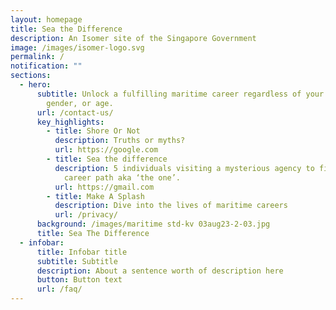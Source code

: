 ```yaml
---
layout: homepage
title: Sea the Difference
description: An Isomer site of the Singapore Government
image: /images/isomer-logo.svg
permalink: /
notification: ""
sections:
  - hero:
      subtitle: Unlock a fulfilling maritime career regardless of your skillset,
        gender, or age.
      url: /contact-us/
      key_highlights:
        - title: Shore Or Not
          description: Truths or myths?
          url: https://google.com
        - title: Sea the difference
          description: 5 individuals visiting a mysterious agency to find the perfect
            career path aka ‘the one’.
          url: https://gmail.com
        - title: Make A Splash
          description: Dive into the lives of maritime careers
          url: /privacy/
      background: /images/maritime std-kv 03aug23-2-03.jpg
      title: Sea The Difference
  - infobar:
      title: Infobar title
      subtitle: Subtitle
      description: About a sentence worth of description here
      button: Button text
      url: /faq/
---
```

